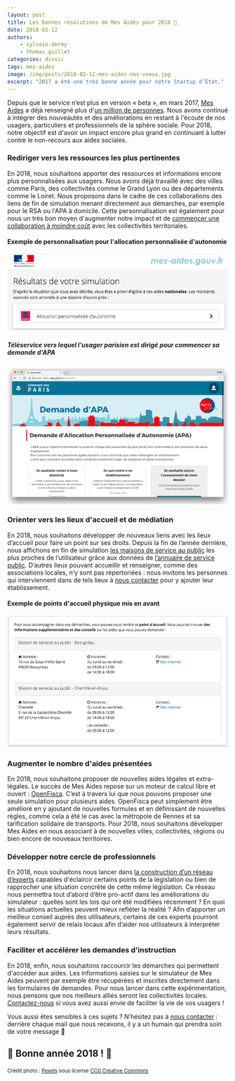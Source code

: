 ```yaml
---
layout: post
title: Les bonnes résolutions de Mes Aides pour 2018 🎉
date: 2018-02-12
authors:
    - sylvain.dermy
    - thomas.guillet
categories: dinsic
tags: mes-aides
image: /img/posts/2018-02-12-mes-aides-nos-voeux.jpg
excerpt: "2017 a été une très bonne année pour notre Startup d’État."
---
```


Depuis que le service n’est plus en version « beta », en mars 2017, [Mes Aides](https://mes-aides.gouv.fr/) a déjà renseigné plus d'[un million de personnes](https://stats.data.gouv.fr/index.php?module=CoreHome&action=index&idSite=9&period=year&date=2017-01-08#?module=Goals&action=goalReport&idSite=9&period=year&date=2017-01-08&idGoal=1). Nous avons continué à intégrer des nouveautés et des améliorations en restant à l'écoute de nos usagers, particuliers et professionnels de la sphère sociale. Pour 2018, notre objectif est d'avoir un impact encore plus grand en continuant à lutter contre le non-recours aux aides sociales.

### Rediriger vers les ressources les plus pertinentes

En 2018, nous souhaitons apporter des ressources et informations encore plus personnalisées aux usagers. Nous avons déjà travaillé avec des villes comme Paris, des collectivités comme le Grand Lyon ou des départements comme le Loiret. Nous proposons dans le cadre de ces collaborations des liens de fin de simulation menant directement aux démarches, par exemple pour le RSA ou l'APA à domicile. Cette personnalisation est également pour nous un très bon moyen d'augmenter notre impact et de [commencer une collaboration à moindre coût](mailto:bonjour@mes-aides.gouv.fr?subject=Mettre%20en%20place%20des%20liens%20pertinents%20pour%20nos%20usagers) avec les collectivités territoriales.

#### Exemple de personnalisation pour l'allocation personnalisée d'autonomie

![Capture d'écran d'une partie de la page résultats sur mes-aides.gouv.fr](/img/posts/2018-02-12-mes-aides-nos-voeux/1-apa-paris-resultats.png)

##### Téléservice vers lequel l'usager parisien est dirigé pour commencer sa demande d'APA

![Capture d'écran du téléservice de Paris pour l'APA](/img/posts/2018-02-12-mes-aides-nos-voeux/1-apa-paris-teleservice.png)

### Orienter vers les lieux d'accueil et de médiation

En 2018, nous souhaitons développer de nouveaux liens avec les lieux d’accueil pour faire un point sur ses droits. Depuis la fin de l’année dernière, nous affichons en fin de simulation [les maisons de service au public](https://www.maisondeservicesaupublic.fr/) les plus proches de l’utilisateur grâce aux données de [l’annuaire de service public](https://lannuaire.service-public.fr). D’autres lieux pouvant accueillir et renseigner, comme des associations locales, n’y sont pas répertoriées : nous invitons les personnes qui interviennent dans de tels lieux à [nous contacter](mailto:bonjour@mes-aides.gouv.fr?subject=Ajouter%20mon%20%C3%A9tablissement%20%C3%A0%20la%20page%20des%20r%C3%A9sultats) pour y ajouter leur établissement.

#### Exemple de points d'accueil physique mis en avant

![Points d'accueil physique mis en avant pour Mauges-sur-Loire](/img/posts/2018-02-12-mes-aides-nos-voeux/2-msap.png)

### Augmenter le nombre d'aides présentées

En 2018, nous souhaitons proposer de nouvelles aides légales et extra-légales. Le succès de Mes Aides repose sur un moteur de calcul libre et ouvert : [OpenFisca](https://www.openfisca.org). C’est à travers lui que nous pouvons proposer une seule simulation pour plusieurs aides. OpenFisca peut simplement être amélioré en y ajoutant de nouvelles formules et en définissant de nouvelles règles, comme cela a été le cas avec la métropole de Rennes et sa tarification solidaire de transports. Pour 2018, nous souhaitons développer Mes Aides en nous associant à de nouvelles villes, collectivités, régions ou bien encore de nouveaux territoires.

### Développer notre cercle de professionnels

En 2018, nous souhaitons nous lancer dans [la construction d’un réseau d’experts](https://gouv.us12.list-manage.com/subscribe?u=1ec467926df0f8b0be4915921&id=0321551dd4) capables d'éclaircir certains points de la législation ou bien de rapprocher une situation concrète de cette même législation. Ce réseau nous permettra tout d’abord d’être pro-actif dans les améliorations du simulateur : quelles sont les lois qui ont été modifiées récemment ? En quoi les situations actuelles peuvent mieux refléter la réalité ? Afin d’apporter un meilleur conseil auprès des utilisateurs, certains de ces experts pourront également servir de relais locaux afin d’aider nos utilisateurs à interpréter leurs résultats.

### Faciliter et accélérer les demandes d'instruction

En 2018, enfin, nous souhaitons raccourcir les démarches qui permettent d'accéder aux aides. Les informations saisies sur le simulateur de Mes Aides peuvent par exemple être récupérées et inscrites directement dans les formulaires de demandes. Pour nous lancer dans cette expérimentation, nous pensons que nos meilleurs alliés seront les collectivités locales. [Contactez-nous](mailto:bonjour@mes-aides.gouv.fr?subject=Exp%C3%A9rimenter%20pour%20des%20d%C3%A9marches%20simplifi%C3%A9es) si vous avez aussi envie de faciliter la vie de vos usagers !

Vous aussi êtes sensibles à ces sujets ? N’hésitez pas à [nous contacter](mailto:bonjour@mes-aides.gouv.fr?subject=Commentaire%20sur%20votre%20article%20du%20blog%20beta.gouv.fr) : derrière chaque mail que nous recevons, il y a un humain qui prendra soin de votre message 🙂

## 🎉 Bonne année 2018 ! 🎉

<small>Crédit photo : [Pexels](https://www.pexels.com/photo/person-holding-blue-ballpoint-pen-writing-in-notebook-210661/) sous license [CC0 Creative Commons](https://creativecommons.org/publicdomain/zero/1.0/)</small>
